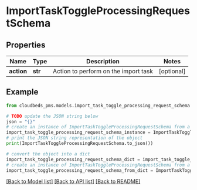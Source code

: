 # ImportTaskToggleProcessingRequestSchema


## Properties

Name | Type | Description | Notes
------------ | ------------- | ------------- | -------------
**action** | **str** | Action to perform on the import task | [optional] 

## Example

```python
from cloudbeds_pms.models.import_task_toggle_processing_request_schema import ImportTaskToggleProcessingRequestSchema

# TODO update the JSON string below
json = "{}"
# create an instance of ImportTaskToggleProcessingRequestSchema from a JSON string
import_task_toggle_processing_request_schema_instance = ImportTaskToggleProcessingRequestSchema.from_json(json)
# print the JSON string representation of the object
print(ImportTaskToggleProcessingRequestSchema.to_json())

# convert the object into a dict
import_task_toggle_processing_request_schema_dict = import_task_toggle_processing_request_schema_instance.to_dict()
# create an instance of ImportTaskToggleProcessingRequestSchema from a dict
import_task_toggle_processing_request_schema_from_dict = ImportTaskToggleProcessingRequestSchema.from_dict(import_task_toggle_processing_request_schema_dict)
```
[[Back to Model list]](../README.md#documentation-for-models) [[Back to API list]](../README.md#documentation-for-api-endpoints) [[Back to README]](../README.md)


